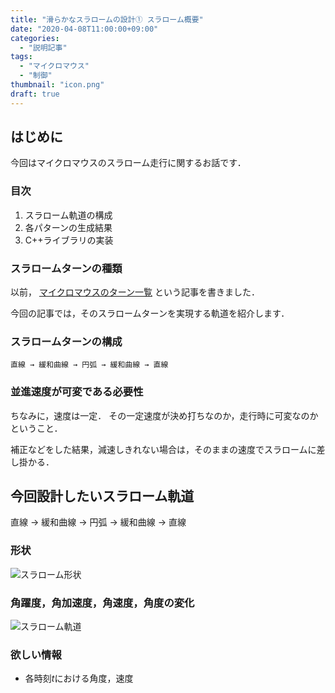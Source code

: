 ```yaml
---
title: "滑らかなスラロームの設計① スラローム概要"
date: "2020-04-08T11:00:00+09:00"
categories:
  - "説明記事"
tags:
  - "マイクロマウス"
  - "制御"
thumbnail: "icon.png"
draft: true
---
```


## はじめに

今回はマイクロマウスのスラローム走行に関するお話です．

<!--more-->

### 目次

1. スラローム軌道の構成
2. 各パターンの生成結果
3. C++ライブラリの実装

### スラロームターンの種類

以前，
[マイクロマウスのターン一覧](/posts/2017-09-03-pattern-of-turn/)
という記事を書きました．

今回の記事では，そのスラロームターンを実現する軌道を紹介します．

### スラロームターンの構成

    直線 → 緩和曲線 → 円弧 → 緩和曲線 → 直線

### 並進速度が可変である必要性

ちなみに，速度は一定．
その一定速度が決め打ちなのか，走行時に可変なのかということ．

補正などをした結果，減速しきれない場合は，そのままの速度でスラロームに差し掛かる．

## 今回設計したいスラローム軌道

直線 → 緩和曲線 → 円弧 → 緩和曲線 → 直線

### 形状

![スラローム形状](shape/shape_2_xy.svg)

### 角躍度，角加速度，角速度，角度の変化

![スラローム軌道](shape/shape_2_t.svg)

### 欲しい情報

- 各時刻$t$における角度，速度

<script type="text/x-mathjax-config">
    MathJax.Hub.Config({tex2jax: {inlineMath: [['$','$'], ['\\(','\\)']]}});
</script>
